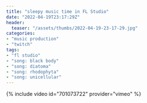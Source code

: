```yaml
---
title: "sleepy music time in FL Studio"
date: "2022-04-19T23:17:29Z"
header:
  teaser: "/assets/thumbs/2022-04-19-23-17-29.jpg"
categories:
- "music production"
- "twitch"
tags:
- "fl studio"
- "song: black body"
- "song: diatoma"
- "song: rhodophyta"
- "song: unicellular"
---
```

{% include video id="701073722" provider="vimeo" %}
